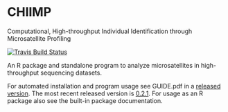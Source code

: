 # CHIIMP
Computational, High-throughput Individual Identification through Microsatellite Profiling

[![Travis Build Status](https://travis-ci.org/ShawHahnLab/chiimp.svg?branch=master)](https://travis-ci.org/ShawHahnLab/chiimp)

An R package and standalone program to analyze microsatellites in
high-throughput sequencing datasets.

For automated installation and program usage see GUIDE.pdf in a
[released version](https://github.com/ShawHahnLab/chiimp/releases).
The most recent released version is [0.2.1](https://github.com/ShawHahnLab/chiimp/releases/tag/0.2.1).
For usage as an R package also see the built-in package documentation.
